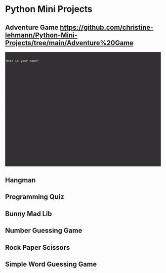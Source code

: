 # Python Mini Projects

## Adventure Game https://github.com/christine-lehmann/Python-Mini-Projects/tree/main/Adventure%20Game

![Adventure Game v1](https://raw.githubusercontent.com/christine-lehmann/Python-Mini-Projects/main/images/Adventure%20Game%20v1.gif?token=APKSPOP23MHF3XRUJSYBLUDBEDL2W)

## Hangman

## Programming Quiz

## Bunny Mad Lib

## Number Guessing Game

## Rock Paper Scissors

## Simple Word Guessing Game
